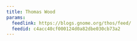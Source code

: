 ```yaml
---
title: Thomas Wood
params:
  feedlink: https://blogs.gnome.org/thos/feed/
  feedid: c4acc40cf000124d0a82dbe030cb73a2
---
```

